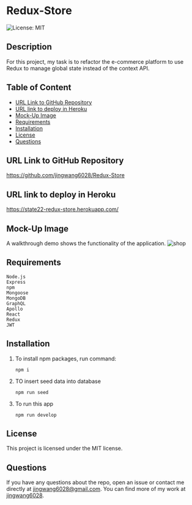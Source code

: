# Redux-Store

![License: MIT](https://img.shields.io/badge/License-MIT-yellow.svg)

## Description

For this project, my task is to refactor the e-commerce platform to use Redux to manage global state instead of the context API.

## Table of Content

- [URL Link to GitHub Repository](#url-link-to-github-repository)
- [URL link to deploy in Heroku](#url-link-to-deploy-in-heroku)
- [Mock-Up Image](#mock-up-image)
- [Requirements](#requirements)
- [Installation](#installation)
- [License](#license)
- [Questions](#questions)

## URL Link to GitHub Repository

https://github.com/jingwang6028/Redux-Store

## URL link to deploy in Heroku

https://state22-redux-store.herokuapp.com/

## Mock-Up Image

A walkthrough demo shows the functionality of the application.
![shop](./client/public/images/shop.gif)

## Requirements

```
Node.js
Express
npm
Mongoose
MongoDB
GraphQL
Apollo
React
Redux
JWT

```

## Installation

1. To install npm packages, run command:
   ```
   npm i
   ```
2. TO insert seed data into database
   ```
   npm run seed
   ```
3. To run this app
   ```
   npm run develop
   ```

## License

This project is licensed under the MIT license.

## Questions

If you have any questions about the repo, open an issue or contact me directly at jingwang6028@gmail.com. You can find more of my work at [jingwang6028](https://github.com/jingwang6028).
